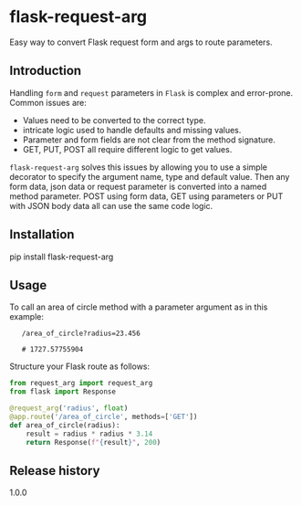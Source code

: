 flask-request-arg
=================

Easy way to convert Flask request form and args to route parameters.

Introduction
------------

Handling `form` and `request` parameters in `Flask` is complex and error-prone. Common 
issues are:

 * Values need to be converted to the correct type.
 * intricate logic used to handle defaults and missing values.
 * Parameter and form fields are not clear from the method signature.
 * GET, PUT, POST all require different logic to get values.

`flask-request-arg` solves this issues by allowing you to use a simple decorator
to specify the argument name, type and default value.  Then any form data, json
data or request parameter is converted into a named method parameter.  POST using form 
data, GET using parameters or PUT with JSON body data all can use the same
code logic.

Installation
------------

pip install flask-request-arg

Usage
-----

To call an area of circle method with a parameter argument as in this example:

```
   /area_of_circle?radius=23.456
   
   # 1727.57755904
```

Structure your Flask route as follows:

```python
from request_arg import request_arg
from flask import Response

@request_arg('radius', float)
@app.route('/area_of_circle', methods=['GET'])
def area_of_circle(radius):
    result = radius * radius * 3.14
    return Response(f"{result}", 200)
```

Release history
---------------

1.0.0
